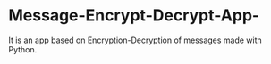 # Message-Encrypt-Decrypt-App-
It is an app based on Encryption-Decryption of messages made with Python.
